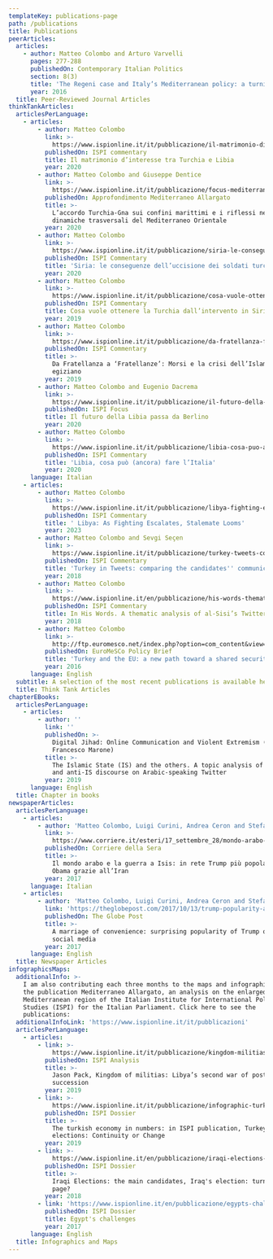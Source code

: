 ```yaml
---
templateKey: publications-page
path: /publications
title: Publications
peerArticles:
  articles:
    - author: Matteo Colombo and Arturo Varvelli
      pages: 277-288
      publishedOn: Contemporary Italian Politics
      section: 8(3)
      title: 'The Regeni case and Italy’s Mediterranean policy: a turning point?'
      year: 2016
  title: Peer-Reviewed Journal Articles
thinkTankArticles:
  articlesPerLanguage:
    - articles:
        - author: Matteo Colombo
          link: >-
            https://www.ispionline.it/it/pubblicazione/il-matrimonio-dinteresse-tra-turchia-e-libia-25596
          publishedOn: ISPI commentary
          title: Il matrimonio d’interesse tra Turchia e Libia
          year: 2020
        - author: Matteo Colombo and Giuseppe Dentice
          link: >-
            https://www.ispionline.it/it/pubblicazione/focus-mediterraneo-allargato-n12-25141
          publishedOn: Approfondimento Mediterraneo Allargato
          title: >-
            L’accordo Turchia-Gna sui confini marittimi e i riflessi nelle
            dinamiche trasversali del Mediterraneo Orientale
          year: 2020
        - author: Matteo Colombo
          link: >-
            https://www.ispionline.it/it/pubblicazione/siria-le-conseguenze-delluccisione-dei-soldati-turchi-24998
          publishedOn: ISPI Commentary
          title: 'Siria: le conseguenze dell’uccisione dei soldati turchi'
          year: 2020
        - author: Matteo Colombo
          link: >-
            https://www.ispionline.it/it/pubblicazione/cosa-vuole-ottenere-la-turchia-dallintervento-siria-24149
          publishedOn: ISPI Commentary
          title: Cosa vuole ottenere la Turchia dall’intervento in Siria
          year: 2019
        - author: Matteo Colombo
          link: >-
            https://www.ispionline.it/it/pubblicazione/da-fratellanza-fratellanze-morsi-e-la-crisi-dellislam-politico-egiziano-23325
          publishedOn: ISPI Commentary
          title: >-
            Da Fratellanza a ‘Fratellanze’: Morsi e la crisi dell’Islam politico
            egiziano
          year: 2019
        - author: Matteo Colombo and Eugenio Dacrema
          link: >-
            https://www.ispionline.it/it/pubblicazione/il-futuro-della-libia-passa-da-berlino-24867
          publishedOn: ISPI Focus
          title: Il futuro della Libia passa da Berlino
          year: 2020
        - author: Matteo Colombo
          link: >-
            https://www.ispionline.it/it/pubblicazione/libia-cosa-puo-ancora-fare-litalia-24810
          publishedOn: ISPI Commentary
          title: 'Libia, cosa può (ancora) fare l’Italia'
          year: 2020
      language: Italian
    - articles:
        - author: Matteo Colombo
          link: >-
            https://www.ispionline.it/it/pubblicazione/libya-fighting-escalates-stalemate-looms-26437
          publishedOn: ISPI Commentary
          title: ' Libya: As Fighting Escalates, Stalemate Looms'
          year: 2023
        - author: Matteo Colombo and Sevgi Seçen
          link: >-
            https://www.ispionline.it/it/pubblicazione/turkey-tweets-comparing-candidates-communication-strategies-20836
          publishedOn: ISPI Commentary
          title: 'Turkey in Tweets: comparing the candidates'' communication strategies'
          year: 2018
        - author: Matteo Colombo
          link: >-
            https://www.ispionline.it/en/pubblicazione/his-words-thematic-analysis-al-sisis-twitter-account-19867
          publishedOn: ISPI Commentary
          title: In His Words. A thematic analysis of al-Sisi’s Twitter account
          year: 2018
        - author: Matteo Colombo
          link: >-
            http://ftp.euromesco.net/index.php?option=com_content&view=article&id=2215:euromesco-policy-brief-59turkey-and-the-eu-a-new-path-toward-a-shared-security-policy-&catid=62:euromesco-briefs&Itemid=49&lang=en
          publishedOn: EuroMeSCo Policy Brief
          title: 'Turkey and the EU: a new path toward a shared security policy'
          year: 2016
      language: English
  subtitle: A selection of the most recent publications is available here
  title: Think Tank Articles
chapterEBooks:
  articlesPerLanguage:
    - articles:
        - author: ''
          link: ''
          publishedOn: >-
            Digital Jihad: Online Communication and Violent Extremism (Ed.
            Francesco Marone)
          title: >-
            The Islamic State (IS) and the others. A topic analysis of pro-IS
            and anti-IS discourse on Arabic-speaking Twitter
          year: 2019
      language: English
  title: Chapter in books
newspaperArticles:
  articlesPerLanguage:
    - articles:
        - author: 'Matteo Colombo, Luigi Curini, Andrea Ceron and Stefano M. Iacus'
          link: >-
            https://www.corriere.it/esteri/17_settembre_28/mondo-arabo-guerra-isis-rete-trump-piu-popolare-obama-grazie-all-iran-52c01bfc-a424-11e7-b9ac-71d7c26035bb.shtml
          publishedOn: Corriere della Sera
          title: >-
            Il mondo arabo e la guerra a Isis: in rete Trump più popolare di
            Obama grazie all’Iran
          year: 2017
      language: Italian
    - articles:
        - author: 'Matteo Colombo, Luigi Curini, Andrea Ceron and Stefano M. Iacus'
          link: 'https://theglobepost.com/2017/10/13/trump-popularity-arab-media/'
          publishedOn: The Globe Post
          title: >-
            A marriage of convenience: surprising popularity of Trump on Arab
            social media
          year: 2017
      language: English
  title: Newspaper Articles
infographicsMaps:
  additionalInfo: >-
    I am also contributing each three months to the maps and infographics for
    the publication Mediterraneo Allargato, an analysis on the enlarged
    Mediterranean region of the Italian Institute for International Political
    Studies (ISPI) for the Italian Parliament. Click here to see the
    publications:
  additionalInfoLink: 'https://www.ispionline.it/it/pubblicazioni'
  articlesPerLanguage:
    - articles:
        - link: >-
            https://www.ispionline.it/it/pubblicazione/kingdom-militias-libyas-second-war-post-qadhafi-succession-23121
          publishedOn: ISPI Analysis
          title: >-
            Jason Pack, Kingdom of militias: Libya’s second war of post-Qadhafi
            succession
          year: 2019
        - link: >-
            https://www.ispionline.it/it/pubblicazione/infographic-turkish-economy-numbers-22678
          publishedOn: ISPI Dossier
          title: >-
            The turkish economy in numbers: in ISPI publication, Turkey's snap
            elections: Continuity or Change
          year: 2019
        - link: >-
            https://www.ispionline.it/en/pubblicazione/iraqi-elections-main-candidates-20471
          publishedOn: ISPI Dossier
          title: >-
            Iraqi Elections: the main candidates, Iraq's election: turning the
            page?
          year: 2018
        - link: 'https://www.ispionline.it/en/pubblicazione/egypts-challenges-19881'
          publishedOn: ISPI Dossier
          title: Egypt's challenges
          year: 2017
      language: English
  title: Infographics and Maps
---
```


